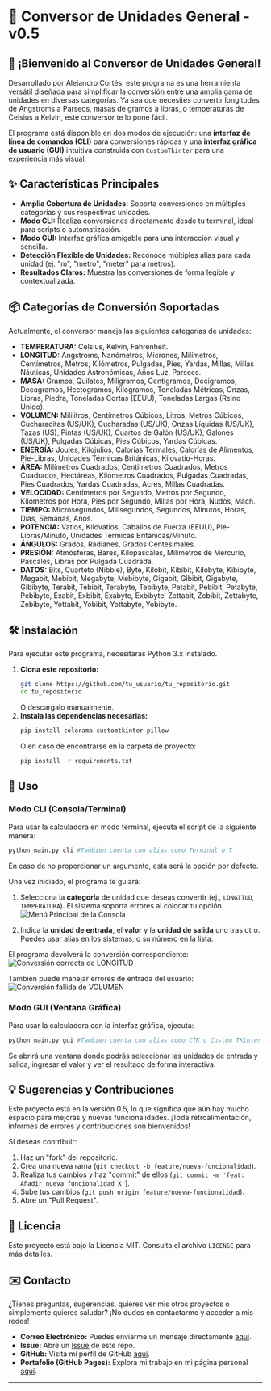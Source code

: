 # 🚀 Conversor de Unidades General - v0.5

## 👋 ¡Bienvenido al Conversor de Unidades General\!

Desarrollado por Alejandro Cortés, este programa es una herramienta versátil diseñada para simplificar la conversión entre una amplia gama de unidades en diversas categorías.
Ya sea que necesites convertir longitudes de Angstroms a Parsecs, masas de gramos a libras, o temperaturas de Celsius a Kelvin, este conversor te lo pone fácil.

El programa está disponible en dos modos de ejecución: una **interfaz de línea de comandos (CLI)** para conversiones rápidas y una **interfaz gráfica de usuario (GUI)** intuitiva construida con `CustomTkinter` para una experiencia más visual.

## ✨ Características Principales

  * **Amplia Cobertura de Unidades:** Soporta conversiones en múltiples categorías y sus respectivas unidades.
  * **Modo CLI:** Realiza conversiones directamente desde tu terminal, ideal para scripts o automatización.
  * **Modo GUI:** Interfaz gráfica amigable para una interacción visual y sencilla.
  * **Detección Flexible de Unidades:** Reconoce múltiples alias para cada unidad (ej. "m", "metro", "meter" para metros).
  * **Resultados Claros:** Muestra las conversiones de forma legible y contextualizada.

## 📦 Categorías de Conversión Soportadas

Actualmente, el conversor maneja las siguientes categorías de unidades:

  * **TEMPERATURA:** Celsius, Kelvin, Fahrenheit.
  * **LONGITUD:** Angstroms, Nanómetros, Micrones, Milímetros, Centímetros, Metros, Kilómetros, Pulgadas, Pies, Yardas, Millas, Millas Náuticas, Unidades Astronómicas, Años Luz, Parsecs.
  * **MASA:** Gramos, Quilates, Miligramos, Centigramos, Decigramos, Decagramos, Hectogramos, Kilogramos, Toneladas Métricas, Onzas, Libras, Piedra, Toneladas Cortas (EEUU), Toneladas Largas (Reino Unido).
  * **VOLUMEN:** Mililitros, Centímetros Cúbicos, Litros, Metros Cúbicos, Cucharaditas (US/UK), Cucharadas (US/UK), Onzas Líquidas (US/UK), Tazas (US), Pintas (US/UK), Cuartos de Galón (US/UK), Galones (US/UK), Pulgadas Cúbicas, Pies Cúbicos, Yardas Cúbicas.
  * **ENERGÍA:** Joules, Kilojulios, Calorías Termales, Calorías de Alimentos, Pie-Libras, Unidades Térmicas Británicas, Kilovatio-Horas.
  * **ÁREA:** Milímetros Cuadrados, Centímetros Cuadrados, Metros Cuadrados, Hectáreas, Kilómetros Cuadrados, Pulgadas Cuadradas, Pies Cuadrados, Yardas Cuadradas, Acres, Millas Cuadradas.
  * **VELOCIDAD:** Centímetros por Segundo, Metros por Segundo, Kilómetros por Hora, Pies por Segundo, Millas por Hora, Nudos, Mach.
  * **TIEMPO:** Microsegundos, Milisegundos, Segundos, Minutos, Horas, Días, Semanas, Años.
  * **POTENCIA:** Vatios, Kilovatios, Caballos de Fuerza (EEUU), Pie-Libras/Minuto, Unidades Térmicas Británicas/Minuto.
  * **ÁNGULOS:** Grados, Radianes, Grados Centesimales.
  * **PRESIÓN:** Atmósferas, Bares, Kilopascales, Milímetros de Mercurio, Pascales, Libras por Pulgada Cuadrada.
  * **DATOS:** Bits, Cuarteto (Nibble), Byte, Kilobit, Kibibit, Kilobyte, Kibibyte, Megabit, Mebibit, Megabyte, Mebibyte, Gigabit, Gibibit, Gigabyte, Gibibyte, Terabit, Tebibit, Terabyte, Tebibyte, Petabit, Pebibit, Petabyte, Pebibyte, Exabit, Exbibit, Exabyte, Exbibyte, Zettabit, Zebibit, Zettabyte, Zebibyte, Yottabit, Yobibit, Yottabyte, Yobibyte.

## 🛠️ Instalación

Para ejecutar este programa, necesitarás Python 3.x instalado.

1.  **Clona este repositorio:**
    ```bash
    git clone https://github.com/tu_usuario/tu_repositorio.git
    cd tu_repositorio
    ```
    O descargalo manualmente.
2.  **Instala las dependencias necesarias:**
    ```bash
    pip install colorama customtkinter pillow
    ```
    O en caso de encontrarse en la carpeta de proyecto:
    ```bash
    pip install -r requirements.txt
    ```

## 🚀 Uso

### Modo CLI (Consola/Terminal)

Para usar la calculadora en modo terminal, ejecuta el script de la siguiente manera:

```bash
python main.py cli #Tambien cuenta con alias como Terminal o T
```
En caso de no proporcionar un argumento, esta será la opción por defecto.

Una vez iniciado, el programa te guiará:

1.  Selecciona la **categoría** de unidad que deseas convertir (ej., `LONGITUD`, `TEMPERATURA`). El sistema soporta errores al colocar tu opción.
![Menú Principal de la Consola](assets/CLI%20-%20Menu%20principal.png)


2.  Indica la **unidad de entrada**, el **valor** y la **unidad de salida** uno tras otro. Puedes usar alias en los sistemas, o su número en la lista.

El programa devolverá la conversión correspondiente:
![Conversión correcta de LONGITUD](assets/CLI%20-%20SubMenu%20Ej.1.png)

También puede manejar errores de entrada del usuario:
![Conversión fallida de VOLUMEN](assets/CLI%20-%20SubMenu%20Ej.2.png)

### Modo GUI (Ventana Gráfica)

Para usar la calculadora con la interfaz gráfica, ejecuta:

```bash
python main.py gui #Tambien cuenta con alias como CTK o Custom TKinter
```

Se abrirá una ventana donde podrás seleccionar las unidades de entrada y salida, ingresar el valor y ver el resultado de forma interactiva.

## 💡 Sugerencias y Contribuciones

Este proyecto está en la versión 0.5, lo que significa que aún hay mucho espacio para mejoras y nuevas funcionalidades. ¡Toda retroalimentación, informes de errores y contribuciones son bienvenidos\!

Si deseas contribuir:

1.  Haz un "fork" del repositorio.
2.  Crea una nueva rama (`git checkout -b feature/nueva-funcionalidad`).
3.  Realiza tus cambios y haz "commit" de ellos (`git commit -m 'feat: Añadir nueva funcionalidad X'`).
4.  Sube tus cambios (`git push origin feature/nueva-funcionalidad`).
5.  Abre un "Pull Request".

## 📄 Licencia

Este proyecto está bajo la Licencia MIT. Consulta el archivo `LICENSE` para más detalles.

## ✉️ Contacto

¿Tienes preguntas, sugerencias, quieres ver mis otros proyectos o simplemente quieres saludar? ¡No dudes en contactarme y acceder a mis redes!

* **Correo Electrónico:** Puedes enviarme un mensaje directamente [aquí](mailto:alejandrocortes847@gmail.com).
* **Issue:** Abre un [Issue](https://github.com/AlejandroC847/Conversor-de-Unidades-General/issues) de este repo.
* **GitHub:** Visita mi perfil de GitHub [aquí](https://github.com/AlejandroC847).
* **Portafolio (GitHub Pages):** Explora mi trabajo en mi página personal [aquí](https://alejandroc847.github.io).

---